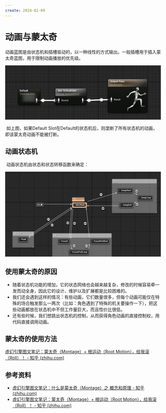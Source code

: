 ```yaml
---
create: 2024-02-09
---
```

# 动画与蒙太奇

​	动画蓝图是由状态机和插槽驱动的，以一种线性的方式输出。一般插槽用于插入蒙太奇蓝图，用于限制动画播放的优先级。

![image-20240209234502234](./assets/image-20240209234502234.png)

​	如上图，如果Default Slot在Default的状态机后，则垄断了所有状态机的动画，即该蒙太奇动画不能被打断。

## 动画状态机

​	动画状态机由状态和状态转移函数来确定：

<img src="./assets/image-20240209234816766.png" alt="image-20240209234816766" style="zoom: 50%;" />

## 使用蒙太奇的原因

* 随着状态机功能的增加，它的状态网络也会越来越复杂，修改的时候容易牵一发而动全身，因此它的设计、维护以及扩展都是比较困难的。
* 我们还会遇到这样的情况：有些动画，它们数量很多，但每个动画可能仅在特殊的场合触发那么一两次（比如：角色遇到了特殊的机关要操作一下），把这些动画都放在状态机中不但工作量巨大，而且性价比很低。
* 还有些时候，我们想跳出状态机的控制，从而获得角色动画的直接控制权，用代码直接调用动画。

## 蒙太奇的使用方法

[虚幻引擎图文笔记：蒙太奇（Montage）+ 根运动（Root Motion），给我滚（Roll）！ - 知乎 (zhihu.com)](https://zhuanlan.zhihu.com/p/346691425)

## 参考资料

* [虚幻引擎图文笔记：什么是蒙太奇（Montage）之 概念和原理 - 知乎 (zhihu.com)](https://zhuanlan.zhihu.com/p/346332068)
* [虚幻引擎图文笔记：蒙太奇（Montage）+ 根运动（Root Motion），给我滚（Roll）！ - 知乎 (zhihu.com)](https://zhuanlan.zhihu.com/p/346691425)

